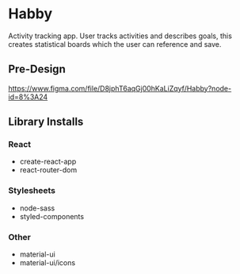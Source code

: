 # Habby

Activity tracking app.
User tracks activities and describes goals, this creates statistical boards which the user can reference and save.

## Pre-Design

https://www.figma.com/file/D8jphT6aqGj00hKaLiZqyf/Habby?node-id=8%3A24

## Library Installs

### React

- create-react-app
- react-router-dom

### Stylesheets

- node-sass
- styled-components

### Other

- material-ui
- material-ui/icons